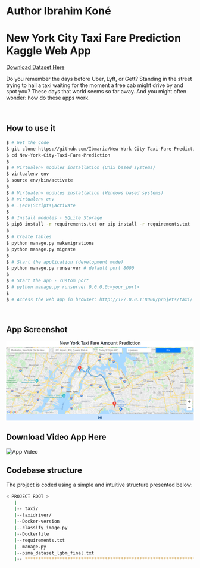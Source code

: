 # Author Ibrahim Koné 
# New York City Taxi Fare Prediction Kaggle Web App

[Download Dataset Here](https://www.kaggle.com/c/new-york-city-taxi-fare-prediction)

Do you remember the days before Uber, Lyft, or Gett? Standing in the street trying to hail a taxi waiting for the moment a free cab might drive by and spot you? These days that world seems so far away. And you might often wonder: how do these apps work.

<br />

## How to use it

```bash
$ # Get the code
$ git clone https://github.com/Ibmaria/New-York-City-Taxi-Fare-Prediction.git
$ cd New-York-City-Taxi-Fare-Prediction
$
$ # Virtualenv modules installation (Unix based systems)
$ virtualenv env
$ source env/bin/activate
$
$ # Virtualenv modules installation (Windows based systems)
$ # virtualenv env
$ # .\env\Scripts\activate
$
$ # Install modules - SQLite Storage
$ pip3 install -r requirements.txt or pip install -r requirements.txt
$
$ # Create tables
$ python manage.py makemigrations
$ python manage.py migrate
$
$ # Start the application (development mode)
$ python manage.py runserver # default port 8000
$
$ # Start the app - custom port
$ # python manage.py runserver 0.0.0.0:<your_port>
$
$ # Access the web app in browser: http://127.0.0.1:8000/projets/taxi/
```





<br />

## App Screenshot
![App ](https://github.com/Ibmaria/New-York-City-Taxi-Fare-Prediction/blob/master/captureapp.PNG)

## Download Video App Here
![App Video](https://github.com/Ibmaria/New-York-City-Taxi-Fare-Prediction/blob/master/videoapp.gif)


## Codebase structure

The project is coded using a simple and intuitive structure presented below:

```bash
< PROJECT ROOT >
   |
   |-- taxi/                              
   |--taxidriver/
   |--Docker-version
   |--classify_image.py                        
   |--Dockerfile              
   |--requirements.txt
   |--manage.py
   |--pima_dataset_lgbm_final.txt
   |-- ************************************************************************
```

<br />





